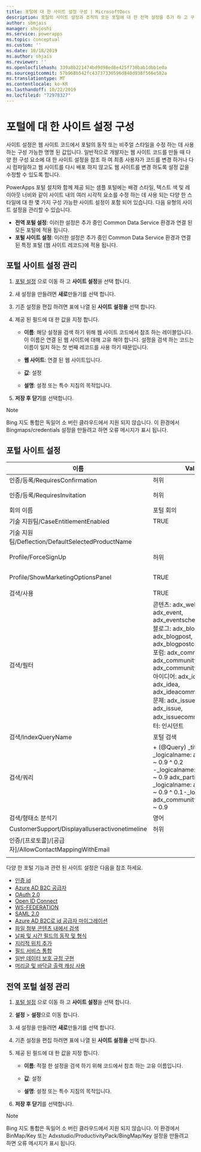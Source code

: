 ```yaml
---
title: 포털에 대 한 사이트 설정 구성 | MicrosoftDocs
description: 포털의 사이트 설정과 조직의 모든 포털에 대 한 전역 설정을 추가 하 고 구성 하는 지침을 설명 합니다.
author: sbmjais
manager: shujoshi
ms.service: powerapps
ms.topic: conceptual
ms.custom: ''
ms.date: 10/18/2019
ms.author: shjais
ms.reviewer: ''
ms.openlocfilehash: 339a8b221474bd9d98ed8e425f730bab1dbb1e0a
ms.sourcegitcommit: 57b968b542fc43737330596d840d938f566e582a
ms.translationtype: MT
ms.contentlocale: ko-KR
ms.lasthandoff: 10/22/2019
ms.locfileid: "72978327"
---
```

# <a name="configure-site-settings-for-portals"></a>포털에 대 한 사이트 설정 구성

사이트 설정은 웹 사이트 코드에서 포털의 동작 또는 비주얼 스타일을 수정 하는 데 사용 하는 구성 가능한 명명 된 값입니다. 일반적으로 개발자는 웹 사이트 코드를 만들 때 다양 한 구성 요소에 대 한 사이트 설정을 참조 하 여 최종 사용자가 코드를 변경 하거나 다시 컴파일하고 웹 사이트를 다시 배포 하지 않고도 웹 사이트를 변경 하도록 설정 값을 수정할 수 있도록 합니다.

PowerApps 포털 설치와 함께 제공 되는 샘플 포털에는 배경 스타일, 텍스트 색 및 레이아웃 너비와 같이 사이트 내의 여러 시각적 요소를 수정 하는 데 사용 되는 다양 한 스타일에 대 한 몇 가지 구성 가능한 사이트 설정이 포함 되어 있습니다.
다음 유형의 사이트 설정을 관리할 수 있습니다.

- **전역 포털 설정**: 이러한 설정은 추가 중인 Common Data Service 환경과 연결 된 모든 포털에 적용 됩니다.
- **포털 사이트 설정**: 이러한 설정은 추가 중인 Common Data Service 환경과 연결 된 특정 포털 (웹 사이트 레코드)에 적용 됩니다.


## <a name="manage-portal-site-settings"></a>포털 사이트 설정 관리

1. [포털 설정](../manage-existing-portals.md#settings) 으로 이동 하 고 **사이트 설정**을 선택 합니다.

2. 새 설정을 만들려면 **새로**만들기를 선택 합니다.

3. 기존 설정을 편집 하려면 표에 나열 된 **사이트 설정을** 선택 합니다.

4. 제공 된 필드에 대 한 값을 지정 합니다. 

    - **이름**: 해당 설정을 검색 하기 위해 웹 사이트 코드에서 참조 하는 레이블입니다. 이 이름은 연결 된 웹 사이트에 대해 고유 해야 합니다. 설정을 검색 하는 코드는 이름이 일치 하는 첫 번째 레코드를 사용 하기 때문입니다.
    
    - **웹 사이트**: 연결 된 웹 사이트입니다. 
    
    - **값**: 설정
    
    - **설명**: 설정 또는 특수 지침의 목적입니다.

5. **저장 후 닫기**를 선택합니다.

> [!NOTE] 
> Bing 지도 통합은 독일어 소 버린 클라우드에서 지원 되지 않습니다. 이 환경에서 Bingmaps/credentials 설정을 만들려고 하면 오류 메시지가 표시 됩니다.

## <a name="portal-site-settings"></a>포털 사이트 설정

|이름|Value|설명|
|----|-----|-----------|
|인증/등록/RequiresConfirmation|허위 |부울 값 true는 전자 메일 확인을 사용 하 고 열기 등록을 해제 합니다. 기본값: False |
|인증/등록/RequiresInvitation|허위 |부울 값이 true 이면 초대 코드 기능이 활성화 되 고 열기 등록이 사용 하지 않도록 설정 됩니다. 기본값: False |
|회의 이름|포털 회의|지정 된 포털의 회의를 나타내는 adx_conference 레코드의 이름입니다.|
|기술 지원팀/CaseEntitlementEnabled|TRUE|지원 센터 케이스 자격을 사용할 수 있는지 여부를 나타내는 부울 값입니다. 기본값: false|
|기술 지원팀/Deflection/DefaultSelectedProductName| |제품 이름이 100000001 인 제품이 둘 이상 있는 경우 지원 센터 사례 Deflection에 표시 되는 드롭다운 목록에서 선택 된 기본 제품인 제품 레코드 이름입니다.|
|Profile/ForceSignUp|허위|부울 값이 "True"로 설정 되 면 사용자가 웹 사이트 콘텐츠에 대 한 액세스 권한을 부여 하기 전에 프로필 정보를 강제로 업데이트 합니다. 기본값: False|
|Profile/ShowMarketingOptionsPanel|TRUE|프로필에 대 한 마케팅 통신 기본 설정을 지정 하는 필드를 나열 하는 패널을 표시할지 여부를 나타내는 부울 값입니다. 기본값: False|
|검색/사용|TRUE|검색을 사용할 수 있는지 여부를 나타내는 부울 값입니다.|
|검색/필터|콘텐츠: adx_webpage; 이벤트: adx_event, adx_eventschedule;<br>블로그: adx_blog, adx_blogpost, adx_blogpostcomment;<br>포럼: adx_communityforum, adx_communityforumthread, adx_communityforumpost;<br>아이디어: adx_ideaforum, adx_idea, adx_ideacomment;<br>문제: adx_issueforum, adx_issue, adx_issuecomment; 지원 센터: 인시던트|검색 논리 이름 필터 옵션의 컬렉션입니다. 여기에서 값을 정의 하면 드롭다운 필터 옵션이 사이트 전체 검색에 추가 됩니다. 이 값은 이름/값 쌍의 형식 이어야 하며, 이름 및 값은 콜론으로 구분 하 고 쌍은 세미콜론으로 구분 해야 합니다.<br>예: "포럼: adx_communityforum, adx_communityforumthread, adx_communityforumpost; 블로그: adx_blog, adx_blogpost, adx_blogpostcomment ".|
|검색/IndexQueryName|포털 검색|포털 검색 쿼리에서 사용 되는 시스템 뷰의 이름입니다. 기본값: 포털 검색|
|검색/쿼리|\+ (@Query) _title: (@Query) _logicalname: adx_webpage ~ 0.9 ^ 0.2<br> -_logicalname: adx_webfile ~ 0.9 adx_partialurl@Query)<br> _logicalname: adx_blogpost ~ 0.9 ^ 0.1-_logicalname: adx_communityforumthread ~ 0.9|사이트 검색에 대 한 쿼리를 재정의 하 여 추가 가중치 및 필터를 적용 합니다. @Query은 사용자가 입력 한 쿼리 텍스트입니다. Lucene 쿼리 구문 참조: [http://lucene.apache.org/core/old_versioned_docs/versions/2_9_1/queryparsersyntax.html](http://lucene.apache.org/core/old_versioned_docs/versions/2_9_1/queryparsersyntax.html)| 
|검색/형태소 분석기|영어|포털 검색의 형태소 분석 알고리즘에서 사용 하는 언어입니다. 기본값: 영어|
|CustomerSupport/Displayalluseractivonetimeline|허위| |
|인증/[프로토콜]/[공급자]/AllowContactMappingWithEmail| |전자 메일을 기반으로 하는 연락처 레코드에 자동 연결을 허용 합니다. 자세한 내용을 보려면 [여기](https://docs.microsoft.com/en-us/dynamics365/portals/azure-ad-b2c#allow-auto-association-to-a-contact-record-based-on-email)를 클릭 하세요.|
|||

다양 한 포털 기능과 관련 된 사이트 설정은 다음을 참조 하세요.

- [인증 id](set-authentication-identity.md)
- [Azure AD B2C 공급자](azure-ad-b2c.md)
- [OAuth 2.0](configure-oauth2-settings.md)
- [Open ID Connect](configure-openid-settings.md)
- [WS-FEDERATION](configure-ws-federation-settings.md)
- [SAML 2.0](configure-saml2-settings.md)
- [Azure AD B2C로 id 공급자 마이그레이션](migrate-identity-providers.md)
- [파일 첨부 콘텐츠 내에서 검색](https://docs.microsoft.com/dynamics365/customer-engagement/portals/search-file-attachment)
- [날짜 및 시간 필드의 동작 및 형식](https://docs.microsoft.com/dynamics365/customer-engagement/portals/behavior-format-date-time-field)
- [지리적 위치 추가](https://docs.microsoft.com/dynamics365/customer-engagement/portals/add-geolocation)
- [필드 서비스 통합](https://docs.microsoft.com/dynamics365/customer-engagement/portals/integrate-field-service)
- [일반 데이터 보호 규정 구현](https://docs.microsoft.com/dynamics365/customer-engagement/portals/implement-gdpr)
- [머리글 및 바닥글 출력 캐싱 사용](https://docs.microsoft.com/dynamics365/customer-engagement/portals/enable-header-footer-output-caching)

## <a name="manage-global-portal-settings"></a>전역 포털 설정 관리

1. [포털 설정](../manage-existing-portals.md#settings) 으로 이동 하 고 **사이트 설정**을 선택 합니다.

2. **설정** &gt; **설정**으로 이동 합니다.

3. 새 설정을 만들려면 **새로**만들기를 선택 합니다.

4. 기존 설정을 편집 하려면 표에 나열 된 **사이트 설정을** 선택 합니다.

5. 제공 된 필드에 대 한 값을 지정 합니다. 

    - **이름**: 적절 한 설정을 검색 하기 위해 코드에서 참조 하는 고유 이름입니다.

    - **값**: 설정

    - **설명**: 설정 또는 특수 지침의 목적입니다.

6. **저장 후 닫기**를 선택합니다.

> [!NOTE] 
> Bing 지도 통합은 독일어 소 버린 클라우드에서 지원 되지 않습니다. 이 환경에서 BinMap/Key 또는 Adxstudio/ProductivityPack/BingMap/Key 설정을 만들려고 하면 오류 메시지가 표시 됩니다.


